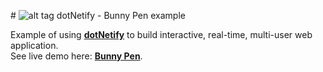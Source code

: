 #&nbsp;![alt tag](http://dotnetify.net/content/images/greendot.png) dotNetify - Bunny Pen example

Example of using **[dotNetify](http://dotnetify.net)** to build interactive, real-time, multi-user web application.  
See live demo here: **[Bunny Pen](http://dotnetify.net/index/BunnyPen)**.
